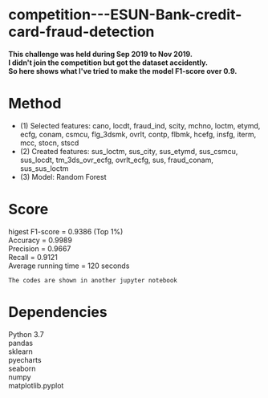 # competition---ESUN-Bank-credit-card-fraud-detection

**This challenge was held during Sep 2019 to Nov 2019.**  
**I didn't join the competition but got the dataset accidently.**  
**So here shows what I've tried to make the model F1-score over 0.9.**  


# **Method**  
* (1) Selected features: cano, locdt, fraud_ind, scity, mchno, loctm, etymd, ecfg, conam, csmcu, flg_3dsmk, ovrlt, contp, flbmk, hcefg, insfg, iterm, mcc, stocn, stscd  
* (2) Created features: sus_loctm, sus_city, sus_etymd, sus_csmcu, sus_locdt, tm_3ds_ovr_ecfg, ovrlt_ecfg, sus, fraud_conam, sus_sus_loctm
* (3) Model: Random Forest  


# **Score**  
higest F1-score = 0.9386 (Top 1%)  
Accuracy = 0.9989  
Precision = 0.9667  
Recall = 0.9121  
Average running time = 120 seconds  

`The codes are shown in another jupyter notebook`  

# **Dependencies**  
Python 3.7  
pandas  
sklearn  
pyecharts  
seaborn  
numpy  
matplotlib.pyplot  
